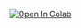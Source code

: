 [![Open In Colab](https://colab.research.google.com/assets/colab-badge.svg)](
https://colab.research.google.com/github/<alfandoo>/churn-portfolio/blob/main/Churn_Prediction.ipynb
)
